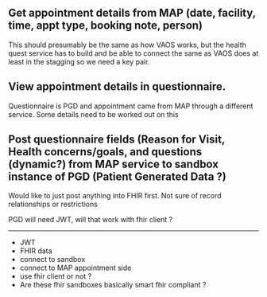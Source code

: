 
## Get appointment details from MAP (date, facility, time, appt type, booking note, person)

This should presumably be the same as how VAOS works, but the health quest service has to build and be able to connect the same as VAOS does at least in the stagging so we need a key pair.

## View appointment details in questionnaire.

Questionnaire is PGD and appointment came from MAP through a different service. Some details need to be worked out on this

## Post questionnaire fields (Reason for Visit, Health concerns/goals, and questions (dynamic?) from MAP service to sandbox instance of PGD (Patient Generated Data ?)

Would like to just post anything into FHIR first. Not sure of record relationships or restrictions

PGD will need JWT, will that work with fhir client ?


---

- JWT 
- FHIR data 
- connect to sandbox
- connect to MAP appointment side
- use fhir client or not ?
- Are these fhir sandboxes basically smart fhir compliant ? 

